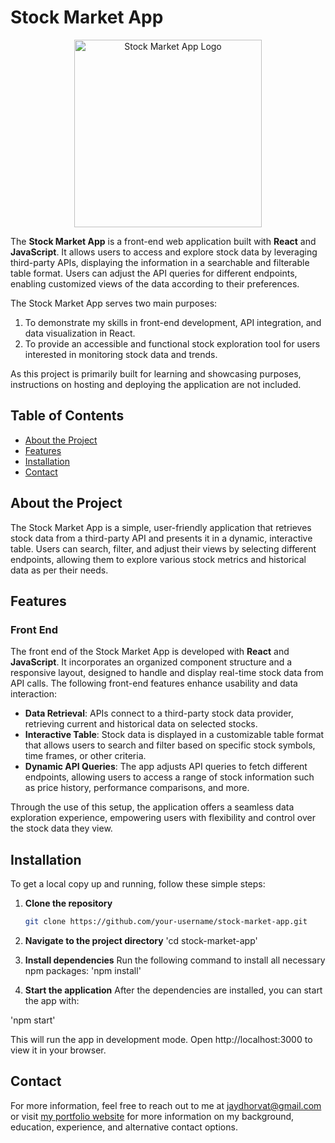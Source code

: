 # Stock Market App

<p align="center">
  <img src="./src/assets/logo.png" alt="Stock Market App Logo" width="300" height="auto">
</p>

The **Stock Market App** is a front-end web application built with **React** and **JavaScript**. It allows users to access and explore stock data by leveraging third-party APIs, displaying the information in a searchable and filterable table format. Users can adjust the API queries for different endpoints, enabling customized views of the data according to their preferences.

The Stock Market App serves two main purposes:

1) To demonstrate my skills in front-end development, API integration, and data visualization in React.
2) To provide an accessible and functional stock exploration tool for users interested in monitoring stock data and trends.

As this project is primarily built for learning and showcasing purposes, instructions on hosting and deploying the application are not included.

## Table of Contents

- [About the Project](#about-the-project)
- [Features](#features)
- [Installation](#installation)
- [Contact](#contact)

## About the Project

The Stock Market App is a simple, user-friendly application that retrieves stock data from a third-party API and presents it in a dynamic, interactive table. Users can search, filter, and adjust their views by selecting different endpoints, allowing them to explore various stock metrics and historical data as per their needs.

## Features

### Front End

The front end of the Stock Market App is developed with **React** and **JavaScript**. It incorporates an organized component structure and a responsive layout, designed to handle and display real-time stock data from API calls. The following front-end features enhance usability and data interaction:

- **Data Retrieval**: APIs connect to a third-party stock data provider, retrieving current and historical data on selected stocks.
- **Interactive Table**: Stock data is displayed in a customizable table format that allows users to search and filter based on specific stock symbols, time frames, or other criteria.
- **Dynamic API Queries**: The app adjusts API queries to fetch different endpoints, allowing users to access a range of stock information such as price history, performance comparisons, and more.

Through the use of this setup, the application offers a seamless data exploration experience, empowering users with flexibility and control over the stock data they view.

## Installation

To get a local copy up and running, follow these simple steps:

1. **Clone the repository**  
   ```bash
   git clone https://github.com/your-username/stock-market-app.git

2. **Navigate to the project directory**
'cd stock-market-app'

3. **Install dependencies**
Run the following command to install all necessary npm packages:
'npm install'

4. **Start the application**
After the dependencies are installed, you can start the app with:

'npm start'

This will run the app in development mode. Open http://localhost:3000 to view it in your browser.

## Contact
For more information, feel free to reach out to me at jaydhorvat@gmail.com or visit [my portfolio website](https://jay-horvat.github.io/) for more information on my background, education, experience, and alternative contact options.